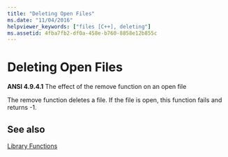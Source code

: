 ```yaml
---
title: "Deleting Open Files"
ms.date: "11/04/2016"
helpviewer_keywords: ["files [C++], deleting"]
ms.assetid: 4fba7fb2-df0a-458e-b760-8858e12b855c
---
```

# Deleting Open Files

**ANSI 4.9.4.1** The effect of the remove function on an open file

The remove function deletes a file. If the file is open, this function fails and returns -1.

## See also

[Library Functions](../c-language/library-functions.md)
